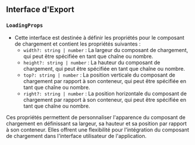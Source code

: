 ## Interface d'Export

### `LoadingProps`
- Cette interface est destinée à définir les propriétés pour le composant de chargement et contient les propriétés suivantes :
  - `width?: string | number` : La largeur du composant de chargement, qui peut être spécifiée en tant que chaîne ou nombre.
  - `height?: string | number` : La hauteur du composant de chargement, qui peut être spécifiée en tant que chaîne ou nombre.
  - `top?: string | number` : La position verticale du composant de chargement par rapport à son conteneur, qui peut être spécifiée en tant que chaîne ou nombre.
  - `right?: string | number` : La position horizontale du composant de chargement par rapport à son conteneur, qui peut être spécifiée en tant que chaîne ou nombre.

Ces propriétés permettent de personnaliser l'apparence du composant de chargement en définissant sa largeur, sa hauteur et sa position par rapport à son conteneur. Elles offrent une flexibilité pour l'intégration du composant de chargement dans l'interface utilisateur de l'application.
